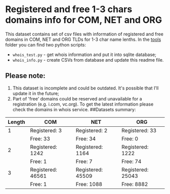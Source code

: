 # Registered and free 1-3 chars domains info for COM, NET and ORG

This dataset contains set of csv files with information of registered and free domains in COM, NET and ORG TLDs for 1-3 char name lenths. 
In the [tools](tree/master/tools) folder you can find two python scripts:
* `whois_test.py` - get whois information and put it into sqlite database;
* `whois_info.py` - create CSVs from database and update this readme file.
## Please note:
1. This dataset is incomplete and could be outdated. It's possible that I'll update it in the future;
2. Part of 'free' domains could be reserved and unavailable for a registration (e.g. i.com, vc.org). To get the latest information please check the domains in whois service.
##Datasets summary:

| Length | COM | NET | ORG | 
|---|---|---|---|
| 1 | Registered: 3 |Registered: 2 |Registered: 33 |
| | Free: 33 |Free: 34 |Free: 0 |
| 2 | Registered: 1242 |Registered: 1164 |Registered: 1222 |
| | Free: 1 |Free: 7 |Free: 74 |
| 3 | Registered: 46561 |Registered: 45509 |Registered: 25043 |
| | Free: 1 |Free: 1088 |Free: 8882 |
